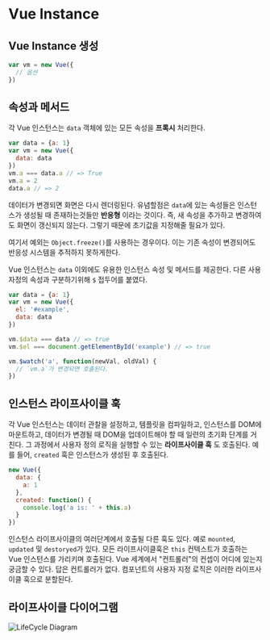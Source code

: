 # Vue Instance

## Vue Instance 생성


```javascript
var vm = new Vue({
  // 옵션
})
```

## 속성과 메서드

각 Vue 인스턴스는 `data` 객체에 있는 모든 속성을 **프록시** 처리한다.

```javascript
var data = {a: 1}
var vm = new Vue({
  data: data
})
vm.a === data.a // => True
vm.a = 2
data.a // => 2
```

데이터가 변경되면 화면은 다시 렌더링된다.
유념할점은 `data`에 있는 속성들은 인스턴스가 생성될 때 존재하는것들만 **반응형** 이라는 것이다.
즉, 새 속성을 추가하고 변경하여도 화면이 갱신되지 않는다.
그렇기 때문에 초기값을 지정해줄 필요가 있다.

여기서 예외는 `Object.freeze()`를 사용하는 경우이다.
이는 기존 속성이 변경되어도 반응성 시스템을 추적하지 못하게한다.

Vue 인스턴스는 `data` 이외에도 유용한 인스턴스 속성 및 메서드를 제공한다.
다른 사용자정의 속성과 구분하기위해 `$` 접두어를 붙였다.

```javascript
var data = {a: 1}
var vm = new Vue({
  el: '#example',
  data: data
})

vm.$data === data // => true
vm.$el === document.getElementById('example') // => true

vm.$watch('a', function(newVal, oldVal) {
  // `vm.a`가 변경되면 호출된다.
})
```

## 인스턴스 라이프사이클 훅
각 Vue 인스턴스는 데이터 관찰을 설정하고, 템플릿을 컴파일하고, 인스턴스를 DOM에 마운트하고, 데이터가 변경될 때 DOM을 업데이트해야 할 때 일련의 초기화 단계를 거친다. 그 과정에서 사용자 정의 로직을 실행할 수 있는 **라이프사이클 훅** 도 호출된다. 예를 들어, `created` 훅은 인스턴스가 생성된 후 호출된다.

```javascript
new Vue({
  data: {
    a: 1
  },
  created: function() {
    console.log('a is: ' + this.a)
  }
})
```

인스턴스 라이프사이클의 여러단계에서 호출될 다른 훅도 있다. 예로 `mounted`, `updated` 및 `destoryed`가 있다. 모든 라이프사이클훅은 `this` 컨텍스트가 호출하는 Vue 인스턴스를 가리키며 호출된다. Vue 세계에서 "컨트롤러"의 컨셉이 어디에 있는지 궁금할 수 있다. 답은 컨트롤러가 없다. 컴포넌트의 사용자 지정 로직은 이러한 라이프사이클 훅으로 분할된다.

## 라이프사이클 다이어그램
![LifeCycle Diagram](https://kr.vuejs.org/images/lifecycle.png)

